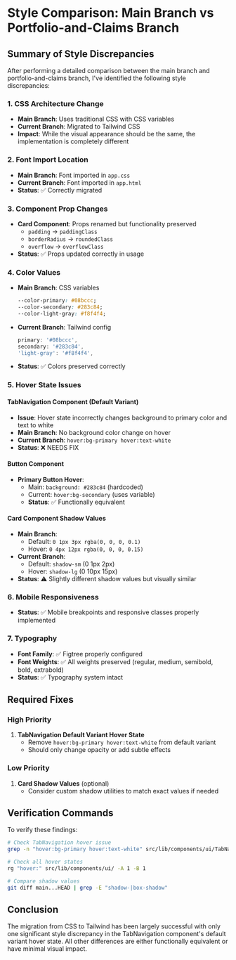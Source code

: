 # Style Comparison: Main Branch vs Portfolio-and-Claims Branch

## Summary of Style Discrepancies

After performing a detailed comparison between the main branch and portfolio-and-claims branch, I've identified the following style discrepancies:

### 1. **CSS Architecture Change**
- **Main Branch**: Uses traditional CSS with CSS variables
- **Current Branch**: Migrated to Tailwind CSS
- **Impact**: While the visual appearance should be the same, the implementation is completely different

### 2. **Font Import Location**
- **Main Branch**: Font imported in `app.css`
- **Current Branch**: Font imported in `app.html`
- **Status**: ✅ Correctly migrated

### 3. **Component Prop Changes**
- **Card Component**: Props renamed but functionality preserved
  - `padding` → `paddingClass`
  - `borderRadius` → `roundedClass`
  - `overflow` → `overflowClass`
- **Status**: ✅ Props updated correctly in usage

### 4. **Color Values**
- **Main Branch**: CSS variables
  ```css
  --color-primary: #08bccc;
  --color-secondary: #283c84;
  --color-light-gray: #f8f4f4;
  ```
- **Current Branch**: Tailwind config
  ```javascript
  primary: '#08bccc',
  secondary: '#283c84',
  'light-gray': '#f8f4f4',
  ```
- **Status**: ✅ Colors preserved correctly

### 5. **Hover State Issues**

#### TabNavigation Component (Default Variant)
- **Issue**: Hover state incorrectly changes background to primary color and text to white
- **Main Branch**: No background color change on hover
- **Current Branch**: `hover:bg-primary hover:text-white`
- **Status**: ❌ NEEDS FIX

#### Button Component
- **Primary Button Hover**: 
  - Main: `background: #283c84` (hardcoded)
  - Current: `hover:bg-secondary` (uses variable)
  - **Status**: ✅ Functionally equivalent

#### Card Component Shadow Values
- **Main Branch**: 
  - Default: `0 1px 3px rgba(0, 0, 0, 0.1)`
  - Hover: `0 4px 12px rgba(0, 0, 0, 0.15)`
- **Current Branch**: 
  - Default: `shadow-sm` (0 1px 2px)
  - Hover: `shadow-lg` (0 10px 15px)
- **Status**: ⚠️ Slightly different shadow values but visually similar

### 6. **Mobile Responsiveness**
- **Status**: ✅ Mobile breakpoints and responsive classes properly implemented

### 7. **Typography**
- **Font Family**: ✅ Figtree properly configured
- **Font Weights**: ✅ All weights preserved (regular, medium, semibold, bold, extrabold)
- **Status**: ✅ Typography system intact

## Required Fixes

### High Priority
1. **TabNavigation Default Variant Hover State**
   - Remove `hover:bg-primary hover:text-white` from default variant
   - Should only change opacity or add subtle effects

### Low Priority
1. **Card Shadow Values** (optional)
   - Consider custom shadow utilities to match exact values if needed

## Verification Commands

To verify these findings:
```bash
# Check TabNavigation hover issue
grep -n "hover:bg-primary hover:text-white" src/lib/components/ui/TabNavigation.svelte

# Check all hover states
rg "hover:" src/lib/components/ui/ -A 1 -B 1

# Compare shadow values
git diff main...HEAD | grep -E "shadow-|box-shadow"
```

## Conclusion

The migration from CSS to Tailwind has been largely successful with only one significant style discrepancy in the TabNavigation component's default variant hover state. All other differences are either functionally equivalent or have minimal visual impact.